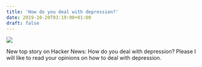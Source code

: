 ```yaml
---
title: 'How do you deal with depression?'
date: 2019-10-20T03:19:00+01:00
draft: false
---
```


![](https://ifttt.com/images/no_image_card.png)  

New top story on Hacker News: How do you deal with depression? Please I will like to read your opinions on how to deal with depression.